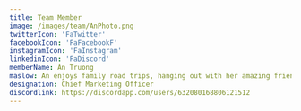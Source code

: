```yaml
---
title: Team Member
image: /images/team/AnPhoto.png
twitterIcon: 'FaTwitter'
facebookIcon: 'FaFacebookF'
instagramIcon: 'FaInstagram'
linkedinIcon: 'FaDiscord'
memberName: An Truong
maslow: An enjoys family road trips, hanging out with her amazing friends, writing poetry, ranting in her speech and debate team, and learning everything she can about how humans work!
designation: Chief Marketing Officer
discordlink: https://discordapp.com/users/632080168806121512
---
```

